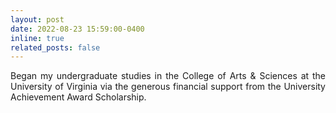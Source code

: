 ```yaml
---
layout: post
date: 2022-08-23 15:59:00-0400
inline: true
related_posts: false
---
```


<p style="text-align: justify;">Began my undergraduate studies in the College of Arts & Sciences at the University of Virginia via the generous financial support from the University Achievement Award Scholarship.</p>
